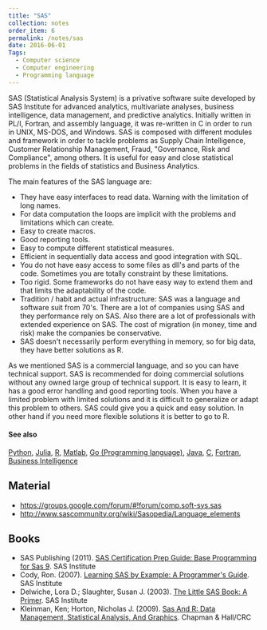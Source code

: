 ```yaml
---
title: "SAS"
collection: notes
order_item: 6
permalink: /notes/sas
date: 2016-06-01
Tags:
  - Computer science
  - Computer engineering
  - Programming language
---
```


SAS (Statistical Analysis System) is a privative software suite developed by SAS Institute for advanced analytics, multivariate analyses, business intelligence, data management, and predictive analytics. Initially written in PL/I, Fortran, and assembly language, it was re-written in C in order to run in UNIX, MS-DOS, and Windows. SAS is composed with different modules and framework in order to tackle problems as Supply Chain Intelligence, Customer Relationship Management, Fraud, "Governance, Risk and Compliance", among others. It is useful for easy and close statistical problems in the fields of statistics and Business Analytics. 

The main features of the SAS language are:
* They have easy interfaces to read data. Warning with the limitation of long names.
* For data computation the loops are implicit with the problems and limitations which can create.
* Easy to create macros.
* Good reporting tools.
* Easy to compute different statistical measures.
* Efficient in sequentially data access and good integration with SQL.
* You do not have easy access to some files as dll's and parts of the code. Sometimes you are totally constraint by these limitations.
* Too rigid. Some frameworks do not have easy way to extend them and that limits the adaptability of the code.
* Tradition / habit and actual infrastructure: SAS was a language and software suit from 70's. There are a lot of companies using SAS and they performance rely on SAS. Also there are a lot of professionals with extended experience on SAS. The cost of migration (in money, time and risk) make the companies be conservative.
* SAS doesn't necessarily perform everything in memory, so for big data, they have better solutions as R.

As we mentioned SAS is a commercial language, and so you can have technical support. SAS is recommended for doing commercial solutions without any owned large group of technical support. It is easy to learn, it has a good error handling and good reporting tools. When you have a limited problem with limited solutions and it is difficult to generalize or adapt this problem to others. SAS could give you a quick and easy solution. In other hand if you need more flexible solutions it is better to go to R.


#### See also
[Python](/notes/python), [Julia](/notes/julia), [R](/notes/r), [Matlab](/notes/matlab), [Go (Programming language)](/notes/go_(programming_language)), [Java](/notes/java), [C](/notes/c), [Fortran](/notes/fortran), [Business Intelligence](/notes/business_intelligence)


## Material
* https://groups.google.com/forum/#!forum/comp.soft-sys.sas
* http://www.sascommunity.org/wiki/Sasopedia/Language_elements




## Books
* SAS Publishing (2011). [SAS Certification Prep Guide: Base Programming for Sas 9](https://www.goodreads.com/book/show/13157506-sas-certification-prep-guide). SAS Institute
* Cody, Ron. (2007). [Learning SAS by Example: A Programmer's Guide](https://www.goodreads.com/book/show/1330795.Learning_SAS_by_Example). SAS Institute
* Delwiche, Lora D.; Slaughter, Susan J. (2003). [The Little SAS Book: A Primer](https://www.goodreads.com/book/show/75894.The_Little_SAS_Book). SAS Institute
* Kleinman, Ken; Horton, Nicholas J. (2009). [Sas And R: Data Management, Statistical Analysis, And Graphics](https://www.goodreads.com/book/show/6811551-sas-and-r). Chapman & Hall/CRC



